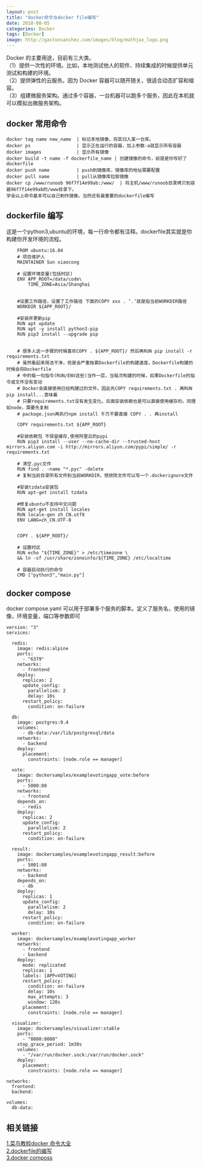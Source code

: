 ```yaml
---
layout: post
title: "docker命令与docker file编写"
date: 2018-08-05
categories: Docker
tags: [Docker]
image: http://gastonsanchez.com/images/blog/mathjax_logo.png
---
```

Docker 的主要用途，目前有三大类。  
（1）提供一次性的环境。比如，本地测试他人的软件、持续集成的时候提供单元测试和构建的环境。  
（2）提供弹性的云服务。因为 Docker 容器可以随开随关，很适合动态扩容和缩容。  
（3）组建微服务架构。通过多个容器，一台机器可以跑多个服务，因此在本机就可以模拟出微服务架构。  
 

<!-- more -->
## docker 常用命令
    docker tag name new_name  | 标记本地镜像，将其归入某一仓库。
    docker ps                 | 显示正在运行的容器，加上参数-a就显示所有容器
    docker images             | 显示所有镜像
    docker build -t name -f dockerfile_name | 创建镜像的命令，前提是你写好了dockerfile
    docker push name          | push到镜像库，镜像库的地址需要配置
    docker pull name          | pull从镜像库拉取镜像
    docker cp /www/runoob 96f7f14e99ab:/www/  | 将主机/www/runoob目录拷贝到容器96f7f14e99ab的/www目录下。
    学会以上命令基本可以自己制作镜像。当然还有最重要的dockerfile编写
    
## dockerfile 编写
这是一个python3,ubuntu的环境，每一行命令都有注释。dockerfile其实就是你构建你开发环境的流程。
~~~
    FROM ubuntu:16.04
    # 项目维护人
    MAINTAINER Sun xiaocong
    
    # 设置环境变量(包括时区)
    ENV APP_ROOT=/data/code\
        TIME_ZONE=Asia/Shanghai
    
    
    #设置工作路径，设置了工作路径 下面的COPY xxx . ‘.’就是指当前WORKDIR路径
    WORKDIR ${APP_ROOT}/
    
    #安装并更新pip
    RUN apt update
    RUN apt -y install python3-pip
    RUN pip3 install --upgrade pip
    
    
    # 很多人这一步骤的时候喜欢COPY . ${APP_ROOT}/ 然后再RUN pip install -r requirements.txt
    # 虽然看起来简洁干净，但是会严重拖累Dockerfile的构建速度。Dockerfile构建的时候会将Dockerfile
    # 中的每一句指令(RUN/ENV这些)当作一层，当每次构建的时候，如果Dockerfile的指令或文件没有变动
    # Docker会直接使用已经构建过的文件。因此先COPY requirements.txt . 再RUN pip install...意味着
    # 只要requirements.txt没有发生变化。后面安装依赖也是可以直接使用缓存的。同理如node，需要先复制
    # package.json再执行npm install 千万不要直接 COPY . . 再install
    
    COPY requirements.txt ${APP_ROOT}
    
    #安装依赖包 不保留缓存,使用阿里云的pypi
    RUN pip3 install --user --no-cache-dir --trusted-host mirrors.aliyun.com -i http://mirrors.aliyun.com/pypi/simple/ -r requirements.txt
    
    # 清空.pyc文件
    RUN find . -name "*.pyc" -delete
    # 复制当前目录所有文件到当前WORKDIR，想排除文件可以写一个.dockerignore文件
    
    #安装tzdata安装包
    RUN apt-get install tzdata
    
    #修复ubuntu不支持中文问题
    RUN apt-get install locales
    RUN locale-gen zh_CN.utf8
    ENV LANG=zh_CN.UTF-8
    
    
    COPY . ${APP_ROOT}/
    
    # 设置时区
    RUN echo "${TIME_ZONE}" > /etc/timezone \
    && ln -sf /usr/share/zoneinfo/${TIME_ZONE} /etc/localtime
    
    # 容器启动执行的命令
    CMD ["python3","main.py"]
~~~

## docker compose 
docker compose.yaml 可以用于部署多个服务的脚本。定义了服务名，使用的镜像，环境变量，端口等参数即可
~~~
version: "3"
services:

  redis:
    image: redis:alpine
    ports:
      - "6379"
    networks:
      - frontend
    deploy:
      replicas: 2
      update_config:
        parallelism: 2
        delay: 10s
      restart_policy:
        condition: on-failure

  db:
    image: postgres:9.4
    volumes:
      - db-data:/var/lib/postgresql/data
    networks:
      - backend
    deploy:
      placement:
        constraints: [node.role == manager]

  vote:
    image: dockersamples/examplevotingapp_vote:before
    ports:
      - 5000:80
    networks:
      - frontend
    depends_on:
      - redis
    deploy:
      replicas: 2
      update_config:
        parallelism: 2
      restart_policy:
        condition: on-failure

  result:
    image: dockersamples/examplevotingapp_result:before
    ports:
      - 5001:80
    networks:
      - backend
    depends_on:
      - db
    deploy:
      replicas: 1
      update_config:
        parallelism: 2
        delay: 10s
      restart_policy:
        condition: on-failure

  worker:
    image: dockersamples/examplevotingapp_worker
    networks:
      - frontend
      - backend
    deploy:
      mode: replicated
      replicas: 1
      labels: [APP=VOTING]
      restart_policy:
        condition: on-failure
        delay: 10s
        max_attempts: 3
        window: 120s
      placement:
        constraints: [node.role == manager]

  visualizer:
    image: dockersamples/visualizer:stable
    ports:
      - "8080:8080"
    stop_grace_period: 1m30s
    volumes:
      - "/var/run/docker.sock:/var/run/docker.sock"
    deploy:
      placement:
        constraints: [node.role == manager]

networks:
  frontend:
  backend:

volumes:
  db-data:
~~~
    
## 相关链接
[1.菜鸟教程docker 命令大全](http://www.runoob.com/docker/docker-run-command.html)  
[2.dockerfile的编写](https://yeasy.gitbooks.io/docker_practice/image/build.html)  
[3.docker composs](https://blog.csdn.net/qq_36148847/article/details/79427878)